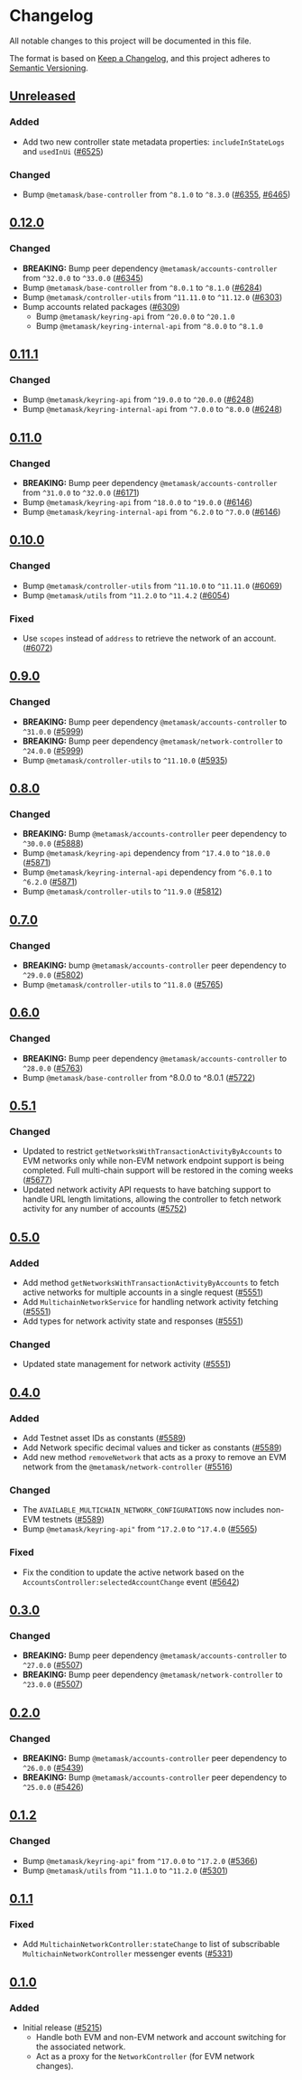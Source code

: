 # Changelog

All notable changes to this project will be documented in this file.

The format is based on [Keep a Changelog](https://keepachangelog.com/en/1.0.0/),
and this project adheres to [Semantic Versioning](https://semver.org/spec/v2.0.0.html).

## [Unreleased]

### Added

- Add two new controller state metadata properties: `includeInStateLogs` and `usedInUi` ([#6525](https://github.com/MetaMask/core/pull/6525))

### Changed

- Bump `@metamask/base-controller` from `^8.1.0` to `^8.3.0` ([#6355](https://github.com/MetaMask/core/pull/6355), [#6465](https://github.com/MetaMask/core/pull/6465))

## [0.12.0]

### Changed

- **BREAKING:** Bump peer dependency `@metamask/accounts-controller` from `^32.0.0` to `^33.0.0` ([#6345](https://github.com/MetaMask/core/pull/6345))
- Bump `@metamask/base-controller` from `^8.0.1` to `^8.1.0` ([#6284](https://github.com/MetaMask/core/pull/6284))
- Bump `@metamask/controller-utils` from `^11.11.0` to `^11.12.0` ([#6303](https://github.com/MetaMask/core/pull/6303))
- Bump accounts related packages ([#6309](https://github.com/MetaMask/core/pull/6309))
  - Bump `@metamask/keyring-api` from `^20.0.0` to `^20.1.0`
  - Bump `@metamask/keyring-internal-api` from `^8.0.0` to `^8.1.0`

## [0.11.1]

### Changed

- Bump `@metamask/keyring-api` from `^19.0.0` to `^20.0.0` ([#6248](https://github.com/MetaMask/core/pull/6248))
- Bump `@metamask/keyring-internal-api` from `^7.0.0` to `^8.0.0` ([#6248](https://github.com/MetaMask/core/pull/6248))

## [0.11.0]

### Changed

- **BREAKING:** Bump peer dependency `@metamask/accounts-controller` from `^31.0.0` to `^32.0.0` ([#6171](https://github.com/MetaMask/core/pull/6171))
- Bump `@metamask/keyring-api` from `^18.0.0` to `^19.0.0` ([#6146](https://github.com/MetaMask/core/pull/6146))
- Bump `@metamask/keyring-internal-api` from `^6.2.0` to `^7.0.0` ([#6146](https://github.com/MetaMask/core/pull/6146))

## [0.10.0]

### Changed

- Bump `@metamask/controller-utils` from `^11.10.0` to `^11.11.0` ([#6069](https://github.com/MetaMask/core/pull/6069))
- Bump `@metamask/utils` from `^11.2.0` to `^11.4.2` ([#6054](https://github.com/MetaMask/core/pull/6054))

### Fixed

- Use `scopes` instead of `address` to retrieve the network of an account. ([#6072](https://github.com/MetaMask/core/pull/6072))

## [0.9.0]

### Changed

- **BREAKING:** Bump peer dependency `@metamask/accounts-controller` to `^31.0.0` ([#5999](https://github.com/MetaMask/core/pull/5999))
- **BREAKING:** Bump peer dependency `@metamask/network-controller` to `^24.0.0` ([#5999](https://github.com/MetaMask/core/pull/5999))
- Bump `@metamask/controller-utils` to `^11.10.0` ([#5935](https://github.com/MetaMask/core/pull/5935))

## [0.8.0]

### Changed

- **BREAKING:** Bump `@metamask/accounts-controller` peer dependency to `^30.0.0` ([#5888](https://github.com/MetaMask/core/pull/5888))
- Bump `@metamask/keyring-api` dependency from `^17.4.0` to `^18.0.0` ([#5871](https://github.com/MetaMask/core/pull/5871))
- Bump `@metamask/keyring-internal-api` dependency from `^6.0.1` to `^6.2.0` ([#5871](https://github.com/MetaMask/core/pull/5871))
- Bump `@metamask/controller-utils` to `^11.9.0` ([#5812](https://github.com/MetaMask/core/pull/5812))

## [0.7.0]

### Changed

- **BREAKING:** bump `@metamask/accounts-controller` peer dependency to `^29.0.0` ([#5802](https://github.com/MetaMask/core/pull/5802))
- Bump `@metamask/controller-utils` to `^11.8.0` ([#5765](https://github.com/MetaMask/core/pull/5765))

## [0.6.0]

### Changed

- **BREAKING:** Bump peer dependency `@metamask/accounts-controller` to `^28.0.0` ([#5763](https://github.com/MetaMask/core/pull/5763))
- Bump `@metamask/base-controller` from ^8.0.0 to ^8.0.1 ([#5722](https://github.com/MetaMask/core/pull/5722))

## [0.5.1]

### Changed

- Updated to restrict `getNetworksWithTransactionActivityByAccounts` to EVM networks only while non-EVM network endpoint support is being completed. Full multi-chain support will be restored in the coming weeks ([#5677](https://github.com/MetaMask/core/pull/5677))
- Updated network activity API requests to have batching support to handle URL length limitations, allowing the controller to fetch network activity for any number of accounts ([#5752](https://github.com/MetaMask/core/pull/5752))

## [0.5.0]

### Added

- Add method `getNetworksWithTransactionActivityByAccounts` to fetch active networks for multiple accounts in a single request ([#5551](https://github.com/MetaMask/core/pull/5551))
- Add `MultichainNetworkService` for handling network activity fetching ([#5551](https://github.com/MetaMask/core/pull/5551))
- Add types for network activity state and responses ([#5551](https://github.com/MetaMask/core/pull/5551))

### Changed

- Updated state management for network activity ([#5551](https://github.com/MetaMask/core/pull/5551))

## [0.4.0]

### Added

- Add Testnet asset IDs as constants ([#5589](https://github.com/MetaMask/core/pull/5589))
- Add Network specific decimal values and ticker as constants ([#5589](https://github.com/MetaMask/core/pull/5589))
- Add new method `removeNetwork` that acts as a proxy to remove an EVM network from the `@metamask/network-controller` ([#5516](https://github.com/MetaMask/core/pull/5516))

### Changed

- The `AVAILABLE_MULTICHAIN_NETWORK_CONFIGURATIONS` now includes non-EVM testnets ([#5589](https://github.com/MetaMask/core/pull/5589))
- Bump `@metamask/keyring-api"` from `^17.2.0` to `^17.4.0` ([#5565](https://github.com/MetaMask/core/pull/5565))

### Fixed

- Fix the condition to update the active network based on the `AccountsController:selectedAccountChange` event ([#5642](https://github.com/MetaMask/core/pull/5642))

## [0.3.0]

### Changed

- **BREAKING:** Bump peer dependency `@metamask/accounts-controller` to `^27.0.0` ([#5507](https://github.com/MetaMask/core/pull/5507))
- **BREAKING:** Bump peer dependency `@metamask/network-controller` to `^23.0.0` ([#5507](https://github.com/MetaMask/core/pull/5507))

## [0.2.0]

### Changed

- **BREAKING:** Bump `@metamask/accounts-controller` peer dependency to `^26.0.0` ([#5439](https://github.com/MetaMask/core/pull/5439))
- **BREAKING:** Bump `@metamask/accounts-controller` peer dependency to `^25.0.0` ([#5426](https://github.com/MetaMask/core/pull/5426))

## [0.1.2]

### Changed

- Bump `@metamask/keyring-api"` from `^17.0.0` to `^17.2.0` ([#5366](https://github.com/MetaMask/core/pull/5366))
- Bump `@metamask/utils` from `^11.1.0` to `^11.2.0` ([#5301](https://github.com/MetaMask/core/pull/5301))

## [0.1.1]

### Fixed

- Add `MultichainNetworkController:stateChange` to list of subscribable `MultichainNetworkController` messenger events ([#5331](https://github.com/MetaMask/core/pull/5331))

## [0.1.0]

### Added

- Initial release ([#5215](https://github.com/MetaMask/core/pull/5215))
  - Handle both EVM and non-EVM network and account switching for the associated network.
  - Act as a proxy for the `NetworkController` (for EVM network changes).

[Unreleased]: https://github.com/MetaMask/core/compare/@metamask/multichain-network-controller@0.12.0...HEAD
[0.12.0]: https://github.com/MetaMask/core/compare/@metamask/multichain-network-controller@0.11.1...@metamask/multichain-network-controller@0.12.0
[0.11.1]: https://github.com/MetaMask/core/compare/@metamask/multichain-network-controller@0.11.0...@metamask/multichain-network-controller@0.11.1
[0.11.0]: https://github.com/MetaMask/core/compare/@metamask/multichain-network-controller@0.10.0...@metamask/multichain-network-controller@0.11.0
[0.10.0]: https://github.com/MetaMask/core/compare/@metamask/multichain-network-controller@0.9.0...@metamask/multichain-network-controller@0.10.0
[0.9.0]: https://github.com/MetaMask/core/compare/@metamask/multichain-network-controller@0.8.0...@metamask/multichain-network-controller@0.9.0
[0.8.0]: https://github.com/MetaMask/core/compare/@metamask/multichain-network-controller@0.7.0...@metamask/multichain-network-controller@0.8.0
[0.7.0]: https://github.com/MetaMask/core/compare/@metamask/multichain-network-controller@0.6.0...@metamask/multichain-network-controller@0.7.0
[0.6.0]: https://github.com/MetaMask/core/compare/@metamask/multichain-network-controller@0.5.1...@metamask/multichain-network-controller@0.6.0
[0.5.1]: https://github.com/MetaMask/core/compare/@metamask/multichain-network-controller@0.5.0...@metamask/multichain-network-controller@0.5.1
[0.5.0]: https://github.com/MetaMask/core/compare/@metamask/multichain-network-controller@0.4.0...@metamask/multichain-network-controller@0.5.0
[0.4.0]: https://github.com/MetaMask/core/compare/@metamask/multichain-network-controller@0.3.0...@metamask/multichain-network-controller@0.4.0
[0.3.0]: https://github.com/MetaMask/core/compare/@metamask/multichain-network-controller@0.2.0...@metamask/multichain-network-controller@0.3.0
[0.2.0]: https://github.com/MetaMask/core/compare/@metamask/multichain-network-controller@0.1.2...@metamask/multichain-network-controller@0.2.0
[0.1.2]: https://github.com/MetaMask/core/compare/@metamask/multichain-network-controller@0.1.1...@metamask/multichain-network-controller@0.1.2
[0.1.1]: https://github.com/MetaMask/core/compare/@metamask/multichain-network-controller@0.1.0...@metamask/multichain-network-controller@0.1.1
[0.1.0]: https://github.com/MetaMask/core/releases/tag/@metamask/multichain-network-controller@0.1.0

